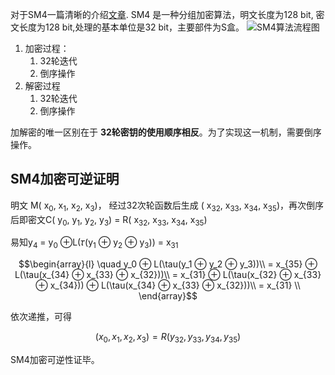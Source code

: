 对于SM4一篇清晰的介绍[文章](https://neuqzxy.github.io/2017/06/15/欣仔带你零基础入门SM4加密算法/). SM4 是一种分组加密算法，明文长度为128 bit, 密文长度为128 bit,处理的基本单位是32 bit，主要部件为S盒。
![SM4算法流程图](https://i.loli.net/2019/11/03/z1ISdNfPFn8A3xm.png)
1. 加密过程：
    1) 32轮迭代
    2) 倒序操作
2. 解密过程
    1) 32轮迭代
    2) 倒序操作

加解密的唯一区别在于 **32轮密钥的使用顺序相反**。为了实现这一机制，需要倒序操作。

## SM4加密可逆证明
明文 M( x<sub>0</sub>, x<sub>1</sub>, x<sub>2</sub>, x<sub>3</sub>)， 经过32次轮函数后生成 ( x<sub>32</sub>, x<sub>33</sub>, x<sub>34</sub>, x<sub>35</sub>)，再次倒序后即密文C( y<sub>0</sub>, y<sub>1</sub>, y<sub>2</sub>, y<sub>3</sub>) = R( x<sub>32</sub>, x<sub>33</sub>, x<sub>34</sub>, x<sub>35</sub>)

易知y<sub>4</sub> = y<sub>0</sub> ⊕L(𝜏(y<sub>1</sub> ⊕ y<sub>2</sub> ⊕ y<sub>3</sub>)) = x<sub>31</sub>

```math
\begin{array}{l}
\quad  y_0 ⊕ L(\tau(y_1 ⊕ y_2 ⊕ y_3))\\
= x_{35} ⊕ L(\tau(x_{34} ⊕ x_{33} ⊕ x_{32}))\\
= x_{31} ⊕ L(\tau(x_{32} ⊕ x_{33} ⊕ x_{34}))  ⊕ L(\tau(x_{34} ⊕ x_{33} ⊕ x_{32}))\\
= x_{31} \\
\end{array}
```
依次递推，可得
```math
(x_0, x_1, x_2, x_3) = R(y_{32}, y_{33}, y_{34}, y_{35})
```
SM4加密可逆性证毕。

